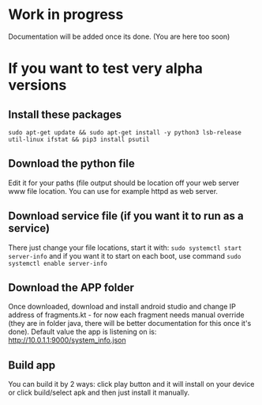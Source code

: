 # Work in progress
Documentation will be added once its done. (You are here too soon)

# If you want to test very alpha versions
## Install these packages
``sudo apt-get update && sudo apt-get install -y python3 lsb-release util-linux ifstat && pip3 install psutil``
## Download the python file
Edit it for your paths (file output should be location off your web server www file location. You can use for example httpd as web server.
## Download service file (if you want it to run as a service)
There just change your file locations, start it with:
``sudo systemctl start server-info``
and if you want it to start on each boot, use command
``sudo systemctl enable server-info``
## Download the APP folder
Once downloaded, download and install android studio and change IP address of fragments.kt - for now each fragment needs manual override (they are in folder java, there will be better documentation for this once it's done). Default value the app is listening on is: http://10.0.1.1:9000/system_info.json
## Build app
You can build it by 2 ways: click play button and it will install on your device or click build/select apk and then just install it manually.